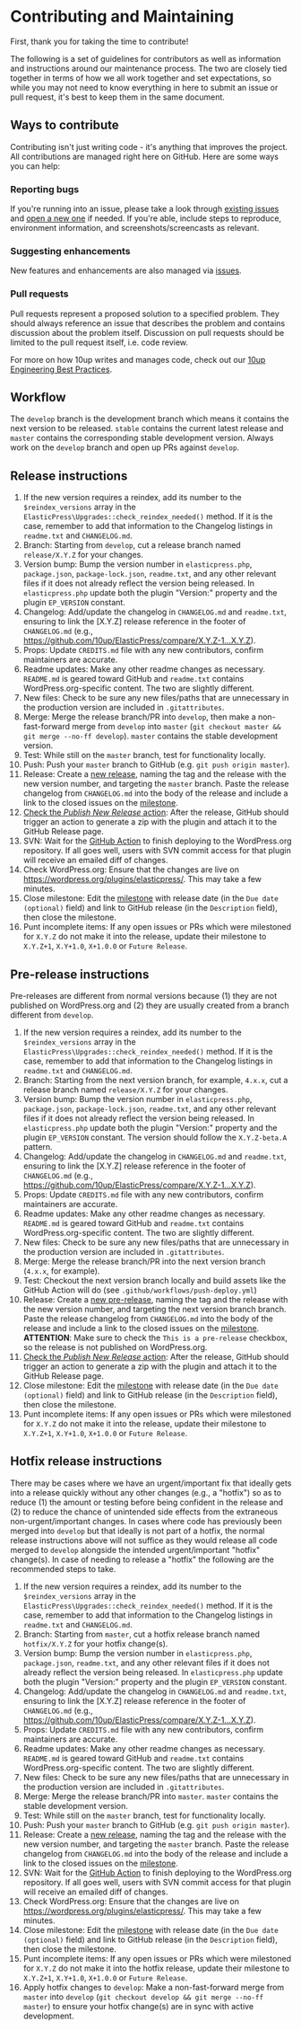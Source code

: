 # Contributing and Maintaining

First, thank you for taking the time to contribute!

The following is a set of guidelines for contributors as well as information and instructions around our maintenance process.  The two are closely tied together in terms of how we all work together and set expectations, so while you may not need to know everything in here to submit an issue or pull request, it's best to keep them in the same document.

## Ways to contribute

Contributing isn't just writing code - it's anything that improves the project.  All contributions are managed right here on GitHub.  Here are some ways you can help:

### Reporting bugs

If you're running into an issue, please take a look through [existing issues](https://github.com/10up/elasticpress/issues) and [open a new one](https://github.com/10up/elasticpress/issues/new) if needed.  If you're able, include steps to reproduce, environment information, and screenshots/screencasts as relevant.

### Suggesting enhancements

New features and enhancements are also managed via [issues](https://github.com/10up/elasticpress/issues).

### Pull requests

Pull requests represent a proposed solution to a specified problem.  They should always reference an issue that describes the problem and contains discussion about the problem itself.  Discussion on pull requests should be limited to the pull request itself, i.e. code review.

For more on how 10up writes and manages code, check out our [10up Engineering Best Practices](https://10up.github.io/Engineering-Best-Practices/).

## Workflow

The `develop` branch is the development branch which means it contains the next version to be released.  `stable` contains the current latest release and `master` contains the corresponding stable development version.  Always work on the `develop` branch and open up PRs against `develop`.

## Release instructions

1. If the new version requires a reindex, add its number to the `$reindex_versions` array in the `ElasticPress\Upgrades::check_reindex_needed()` method.  If it is the case, remember to add that information to the Changelog listings in `readme.txt` and `CHANGELOG.md`.
1. Branch: Starting from `develop`, cut a release branch named `release/X.Y.Z` for your changes.
1. Version bump: Bump the version number in `elasticpress.php`, `package.json`, `package-lock.json`, `readme.txt`, and any other relevant files if it does not already reflect the version being released.  In `elasticpress.php` update both the plugin "Version:" property and the plugin `EP_VERSION` constant.
1. Changelog: Add/update the changelog in `CHANGELOG.md` and `readme.txt`, ensuring to link the [X.Y.Z] release reference in the footer of `CHANGELOG.md` (e.g., https://github.com/10up/ElasticPress/compare/X.Y.Z-1...X.Y.Z).
1. Props: Update `CREDITS.md` file with any new contributors, confirm maintainers are accurate.
1. Readme updates: Make any other readme changes as necessary.  `README.md` is geared toward GitHub and `readme.txt` contains WordPress.org-specific content.  The two are slightly different.
1. New files: Check to be sure any new files/paths that are unnecessary in the production version are included in `.gitattributes`.
1. Merge: Merge the release branch/PR into `develop`, then make a non-fast-forward merge from `develop` into `master` (`git checkout master && git merge --no-ff develop`).  `master` contains the stable development version.
1. Test: While still on the `master` branch, test for functionality locally.
1. Push: Push your `master` branch to GitHub (e.g. `git push origin master`).
1. Release: Create a [new release](https://github.com/10up/elasticpress/releases/new), naming the tag and the release with the new version number, and targeting the `master` branch.  Paste the release changelog from `CHANGELOG.md` into the body of the release and include a link to the closed issues on the [milestone](https://github.com/10up/elasticpress/milestone/#?closed=1).
1. [Check the _Publish New Release_ action](https://github.com/10up/ElasticPress/actions/workflows/push-deploy.yml): After the release, GitHub should trigger an action to generate a zip with the plugin and attach it to the GitHub Release page.
1. SVN: Wait for the [GitHub Action](https://github.com/10up/ElasticPress/actions?query=workflow%3A%22Deploy+to+WordPress.org%22) to finish deploying to the WordPress.org repository.  If all goes well, users with SVN commit access for that plugin will receive an emailed diff of changes.
1. Check WordPress.org: Ensure that the changes are live on https://wordpress.org/plugins/elasticpress/.  This may take a few minutes.
1. Close milestone: Edit the [milestone](https://github.com/10up/elasticpress/milestone/#) with release date (in the `Due date (optional)` field) and link to GitHub release (in the `Description` field), then close the milestone.
1. Punt incomplete items: If any open issues or PRs which were milestoned for `X.Y.Z` do not make it into the release, update their milestone to `X.Y.Z+1`, `X.Y+1.0`, `X+1.0.0` or `Future Release`.

## Pre-release instructions

Pre-releases are different from normal versions because (1) they are not published on WordPress.org and (2) they are usually created from a branch different from `develop`.

1. If the new version requires a reindex, add its number to the `$reindex_versions` array in the `ElasticPress\Upgrades::check_reindex_needed()` method.  If it is the case, remember to add that information to the Changelog listings in `readme.txt` and `CHANGELOG.md`.
1. Branch: Starting from the next version branch, for example, `4.x.x`, cut a release branch named `release/X.Y.Z` for your changes.
1. Version bump: Bump the version number in `elasticpress.php`, `package.json`, `package-lock.json`, `readme.txt`, and any other relevant files if it does not already reflect the version being released.  In `elasticpress.php` update both the plugin "Version:" property and the plugin `EP_VERSION` constant. The version should follow the `X.Y.Z-beta.A` pattern.
1. Changelog: Add/update the changelog in `CHANGELOG.md` and `readme.txt`, ensuring to link the [X.Y.Z] release reference in the footer of `CHANGELOG.md` (e.g., https://github.com/10up/ElasticPress/compare/X.Y.Z-1...X.Y.Z).
1. Props: Update `CREDITS.md` file with any new contributors, confirm maintainers are accurate.
1. Readme updates: Make any other readme changes as necessary. `README.md` is geared toward GitHub and `readme.txt` contains WordPress.org-specific content.  The two are slightly different.
1. New files: Check to be sure any new files/paths that are unnecessary in the production version are included in `.gitattributes`.
1. Merge: Merge the release branch/PR into the next version branch (`4.x.x`, for example).
1. Test: Checkout the next version branch locally and build assets like the GitHub Action will do (see `.github/workflows/push-deploy.yml`)
1. Release: Create a [new pre-release](https://github.com/10up/elasticpress/releases/new), naming the tag and the release with the new version number, and targeting the next version branch branch.  Paste the release changelog from `CHANGELOG.md` into the body of the release and include a link to the closed issues on the [milestone](https://github.com/10up/elasticpress/milestone/#?closed=1). **ATTENTION**: Make sure to check the `This is a pre-release` checkbox, so the release is not published on WordPress.org.
1. [Check the _Publish New Release_ action](https://github.com/10up/ElasticPress/actions/workflows/push-deploy.yml): After the release, GitHub should trigger an action to generate a zip with the plugin and attach it to the GitHub Release page.
1. Close milestone: Edit the [milestone](https://github.com/10up/elasticpress/milestone/#) with release date (in the `Due date (optional)` field) and link to GitHub release (in the `Description` field), then close the milestone.
1. Punt incomplete items: If any open issues or PRs which were milestoned for `X.Y.Z` do not make it into the release, update their milestone to `X.Y.Z+1`, `X.Y+1.0`, `X+1.0.0` or `Future Release`.

## Hotfix release instructions

There may be cases where we have an urgent/important fix that ideally gets into a release quickly without any other changes (e.g., a "hotfix") so as to reduce (1) the amount or testing before being confident in the release and (2) to reduce the chance of unintended side effects from the extraneous non-urgent/important changes.  In cases where code has previously been merged into `develop` but that ideally is not part of a hotfix, the normal release instructions above will not suffice as they would release all code merged to `develop` alongside the intended urgent/important "hotfix" change(s).  In case of needing to release a "hotfix" the following are the recommended steps to take.

1. If the new version requires a reindex, add its number to the `$reindex_versions` array in the `ElasticPress\Upgrades::check_reindex_needed()` method.  If it is the case, remember to add that information to the Changelog listings in `readme.txt` and `CHANGELOG.md`.
1. Branch: Starting from `master`, cut a hotfix release branch named `hotfix/X.Y.Z` for your hotfix change(s).
1. Version bump: Bump the version number in `elasticpress.php`, `package.json`, `readme.txt`, and any other relevant files if it does not already reflect the version being released.  In `elasticpress.php` update both the plugin "Version:" property and the plugin `EP_VERSION` constant.
1. Changelog: Add/update the changelog in `CHANGELOG.md` and `readme.txt`, ensuring to link the [X.Y.Z] release reference in the footer of `CHANGELOG.md` (e.g., https://github.com/10up/ElasticPress/compare/X.Y.Z-1...X.Y.Z).
1. Props: Update `CREDITS.md` file with any new contributors, confirm maintainers are accurate.
1. Readme updates: Make any other readme changes as necessary.  `README.md` is geared toward GitHub and `readme.txt` contains WordPress.org-specific content.  The two are slightly different.
1. New files: Check to be sure any new files/paths that are unnecessary in the production version are included in `.gitattributes`.
1. Merge: Merge the release branch/PR into `master`.  `master` contains the stable development version.
1. Test: While still on the `master` branch, test for functionality locally.
1. Push: Push your `master` branch to GitHub (e.g. `git push origin master`).
1. Release: Create a [new release](https://github.com/10up/elasticpress/releases/new), naming the tag and the release with the new version number, and targeting the `master` branch.  Paste the release changelog from `CHANGELOG.md` into the body of the release and include a link to the closed issues on the [milestone](https://github.com/10up/elasticpress/milestone/#?closed=1).
1. SVN: Wait for the [GitHub Action](https://github.com/10up/ElasticPress/actions?query=workflow%3A%22Deploy+to+WordPress.org%22) to finish deploying to the WordPress.org repository.  If all goes well, users with SVN commit access for that plugin will receive an emailed diff of changes.
1. Check WordPress.org: Ensure that the changes are live on https://wordpress.org/plugins/elasticpress/.  This may take a few minutes.
1. Close milestone: Edit the [milestone](https://github.com/10up/elasticpress/milestone/#) with release date (in the `Due date (optional)` field) and link to GitHub release (in the `Description` field), then close the milestone.
1. Punt incomplete items: If any open issues or PRs which were milestoned for `X.Y.Z` do not make it into the hotfix release, update their milestone to `X.Y.Z+1`, `X.Y+1.0`, `X+1.0.0` or `Future Release`.
1. Apply hotfix changes to `develop`: Make a non-fast-forward merge from `master` into `develop` (`git checkout develop && git merge --no-ff master`) to ensure your hotfix change(s) are in sync with active development.